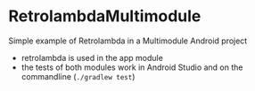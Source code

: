 # RetrolambdaMultimodule
Simple example of Retrolambda in a Multimodule Android project

- retrolambda is used in the app module
- the tests of both modules work in Android Studio and on the commandline (`./gradlew test`)
